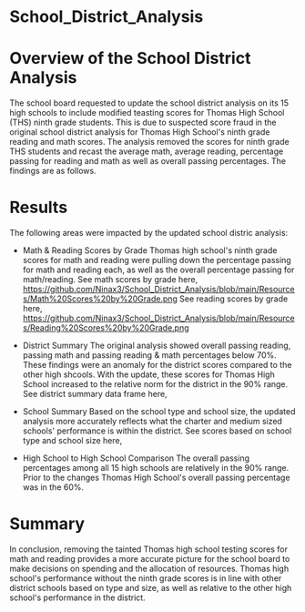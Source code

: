 # School_District_Analysis
# Overview of the School District Analysis

The school board requested to update the school district analysis on its 15 high schools to include modified teasting scores for Thomas High School (THS) ninth grade students. This is due to suspected score fraud in the original school district analysis for Thomas High School's ninth grade reading and math scores. The analysis removed the scores for ninth grade THS students and recast the average math, average reading, percentage passing for reading and math as well as overall passing percentages. The findings are as follows.

# Results

The following areas were impacted by the updated school distric analysis:
- Math & Reading Scores by Grade
Thomas high school's ninth grade scores for math and reading were pulling down the percentage passing for math and reading each, as well as the overall percentage passing for math/reading. 
See math scores by grade here, https://github.com/Ninax3/School_District_Analysis/blob/main/Resources/Math%20Scores%20by%20Grade.png
See reading scores by grade here, https://github.com/Ninax3/School_District_Analysis/blob/main/Resources/Reading%20Scores%20by%20Grade.png

- District Summary
The original analysis showed overall passing reading, passing math and passing reading & math percentages below 70%. These findings were an anomaly for the district scores compared to the other high shcools. With the update, these scores for Thomas High School increased to the relative norm for the district in the 90% range. See district summary data frame here, 

- School Summary
Based on the school type and school size, the updated analysis more accurately reflects what the charter and medium sized schools' performance is within the district. See scores based on school type and school size here,  

- High School to High School Comparison
The overall passing percentages among all 15 high schools are relatively in the 90% range. Prior to the changes Thomas High School's overall passing percentage was in the 60%. 

# Summary

In conclusion, removing the tainted Thomas high school testing scores for math and reading provides a more accurate picture for the school board to make decisions on spending and the allocation of resources. Thomas high school's performance without the ninth grade scores is in line with other district schools based on type and size, as well as relative to the other high school's performance in the district. 
